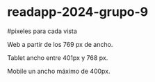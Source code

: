 # readapp-2024-grupo-9
#pixeles para cada vista

Web a partir de los 769 px de ancho.

Tablet  ancho entre 401px y 768 px.

Mobile un ancho máximo de 400px.
